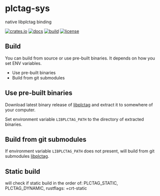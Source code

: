 # plctag-sys

native libplctag binding

[![crates.io](https://img.shields.io/crates/v/plctag-sys.svg)](https://crates.io/crates/plctag-sys)
[![docs](https://docs.rs/plctag-sys/badge.svg)](https://docs.rs/plctag-sys)
[![build](https://github.com/joylei/plctag-rs/workflows/build/badge.svg?branch=master)](https://github.com/joylei/plctag-rs/actions?query=workflow%3A%22build%22)
[![license](https://img.shields.io/crates/l/plctag.svg)](https://github.com/joylei/plctag-rs/blob/master/LICENSE)

## Build

You can build from source or use pre-built binaries. It depends on how you set ENV variables.

- Use pre-built binaries
- Build from git submodules

## Use pre-built binaries

Download latest binary release of [libplctag](https://github.com/libplctag/libplctag/releases) and extract it to somewhere of your computer.

Set environment variable `LIBPLCTAG_PATH` to the directory of extracted binaries.

## Build from git submodules

If environment variable `LIBPLCTAG_PATH` does not present, will build from git submodules [libplctag](https://github.com/libplctag/libplctag/).

## Static build
will check if static build in the order of:
PLCTAG_STATIC, PLCTAG_DYNAMIC, rustflags: +crt-static
